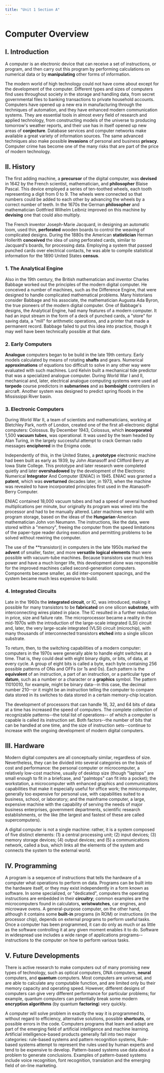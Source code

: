 ```yaml
---
title: "Unit 1 Section A"
---
```


# Computer Overview

## I. Introduction

A computer is an electronic device that can receive a set of
instructions, or program, and then carry out this program by
performing calculations on numerical data or by **manipulating**
other forms of information.

The modern world of high technology could not have come about except
for the development of the computer. Different types and sizes of
computers find uses throughout society in the storage and handling
data, from secret governmental files to banking transactions to
private household accounts. Computers have opened up a new era in
manufacturing through the techniques of automation, and they have
enhanced modern communication systems. They are essential tools in
almost every field of research and applied technology, from
constructing models of the universe to producing tomorrow's weather
reports, and their use has in itself opened up new areas of
**conjecture**. Database services and computer networks make available
a great variety of information sources. The same advanced techniques
also make possible **invasions** of personal and business **privacy**.
Computer crime has become one of the many risks that are part of the
price of modern technology.

## II. History

The first adding machine, a **precursor** of the digital computer, was
**devised** in 1642 by the French scientist, mathematician, and
**philosopher** Blaise Pascal. This device employed a series of
ten-toothed wheels, each tooth representing a digit from 0 to 9. The
wheels were connected so that numbers could be added to each other by
advancing the wheels by a correct number of teeth. In the 1670s the
German **philosopher** and mathematician Gottfried Wilhelm Leibniz
improved on this machine by **devising** one that could also multiply.

The French inventor Joseph-Marie Jacquard, in designing an automatic
loom, used thin, **perforated** wooden boards to control the weaving
of complicated designs. During the 1880s the American **statistician**
Herman Hollerith **conceived** the idea of using perforated cards,
similar to Jacquard's boards, for processing data. Employing a system
that passed punched cards over electrical contacts, he was able to
compile statistical information for the 1890 United States **census**.

### 1. The Analytical Engine

Also in the 19th century, the British mathematician and inventor
Charles Babbage worked out the principles of the modern digital
computer. He conceived a number of machines, such as the Difference
Engine, that were designed to handle complicated mathematical
problems. Many historians consider Babbage and his associate, the
mathematician Augusta Ada Byron, the true pioneers of the modern
digital computer. One of Babbage's designs, the Analytical Engine, had
many features of a modern computer. It had an input stream in the form
of a deck of punched cards, a "store" for saving data, a "mill" for
arithmetic operations, and a printer that made a permanent record.
Babbage failed to put this idea into practice, though it may well have
been technically possible at that date.

### 2. Early Computers

**Analogue** computers began to be build in the late 19th century.
Early models calculated by means of rotating **shafts** and gears.
Numerical **approximations** of equations too difficult to solve in
any other way were evaluated with such machines. Lord Kelvin built a
mechanical tide predictor that was a specialized analogue computer.
During World War I and II, mechanical and, later, electrical analogue
computing systems were used ad **torpedo** course predictors in
**submarines** and as **bombsight** controllers in aircraft. Another
system was designed to predict spring floods in the Mississippi River
basin.

### 3. Electronic Computers

During World War II, a team of scientists and mathematicians, working
at Bletchley Park, north of London, created one of the first
all-electronic digital computers: Colossus. By December 1943,
Colossus, which **incorporated** 1,500 **vacuum tubes**, was
operational. It was used by the team headed by Alan Turing, in the
largely successful attempt to crack German radio messages
**enciphered** in the Enigma code.

Independently of this, in the United States, a **prototype**
electronic machine had been built as early as 1939, by John Atanasoff
and Clifford Berry at Iowa State College. This prototype and later
research were completed quietly and later **overshadowed** by the
development of the Electronic Numerical **Integrator** And Computer
(ENIAC) in 1945. ENIAC was granted a **patent**, which was
**overturned** decades later, in 1973, when the machine was revealed
to have incorporated principles first used in the Atanasoff-Berry
Computer.

ENIAC contained 18,000 vacuum tubes and had a speed of several hundred
multiplications per minute, bur originally its program was wired into
the processor and had to be manually altered. Later machines were
build with program storage, based on the ideas of the
**Hungarian**-American mathematician John von Neumann. The
instructions, like the data, were stored within a "memory", freeing
the computer from the speed limitations of the paper-type reader
during execution and permitting problems to be solved without rewiring
the computer.

The use of the **transistor(( in computers in the late 1950s marked
the **advent** of smaller, faster, and more **versatile** **logical
elements** than were possible with vacuum-tube machines. Because
transistors use much less power and have a much longer life, this
development alone was responsible for the improved machines called
second-generation computers. Components became smaller, as did
inter-component spacings, and the system became much less expensive to
build.

### 4. Integrated Circuits

Late in the 1960s the **integrated circuit**, or IC, was introduced,
making it possible for many transistors to be **fabricated** on one
silicon **substrate**, with interconnecting wires plated in place. The
IC resulted in a further reduction in price, size and failure rate.
The microprocessor became a reality in the mid-1970s with the
introduction of the large-scale integrated (LSI) circuit and, later,
the very large-scale integrated (VLSI) circuit (microchip), with many
thousands of interconnected transistors **etched** into a single
silicon substrate.

To return, then, to the switching capabilities of a modern computer:
computers in the 1970s were generally able to handle eight switches at
a time. That is, they could deal with eight binary digits, or bits, of
data, at every cycle. A group of eight bits is called a byte, each
byte containing 256 possible patterns of ONs and OFFs (or 1s and 0s).
Each pattern is the **equivalent** of an instruction, a part of an
instruction, or a particular type of **datum**, such as a number or a
character or a **graphics** symbol. The pattern 11010010, for example,
might be binary data--in this case, the decimal number 210--or it
might be an instruction telling the computer to compare data stored in
its switches to data stored in a certain memory-chip location.

The development of processors that can handle 16, 32, and 64 bits of
data at a time has increased the speed of computers. The complete
collection of recognizable patterns--the total list of operations-- of
which a computer is capable is called its instruction set. Both
factors--the number of bits that can be handled at one time, and the
size of instruction sets--continue to increase with the ongoing
development of modern digital computers.

## III. Hardware

Modern digital computers are all conceptually similar, regardless of
size. Nevertheless, they can be divided into several categories on the
basis of cost and performance: the personal computer or
microcomputer, a relatively low-cost machine, usually of desktop size
(though "laptops" are small enough to fit in a briefcase, and
"palmtops" can fit into a pocket); the workstation, a microcomputer
with enhanced graphics and communications capabilities that make it
especially useful for office work; the minicomputer, generally too
expensive for personal use, with capabilities suited to a business,
school, or laboratory; and the mainframe computer, a large, expensive
machine with the capability of serving the needs of major business
enterprises, government departments, scientific research
establishments, or the like (the largest and fastest of these are
called supercomputers).

A digital computer is not a single machine: rather, it is a system
composed of five distinct elements: (1) a central processing unit; (2)
input devices; (3) memory storage devices; (4) output devices; and (5)
a communications network, called a bus, which links all the elements
of the system and connects the system to the external world.

## IV. Programming

A program is a sequence of instructions that tells the hardware of a
computer what operations to perform on data. Programs can be built
into the hardware itself, or they may exist independently in a form
known as software. In some specialized, or "dedicated", computers the
operating instructions are embedded in their **circuitry**; common
examples are the microcomputers found in calculators,
**wristwatches**, car engines, and microwave ovens. A general-purpose
computer, on the other hand, although it contains some **built-in**
programs (in ROM) or instructions (in the processor chip), depends on
external programs to perform useful tasks. Once a computer has been
programmed, it can do only as much or as little as the software
controlling it at any given moment enables it to do. Software in
widespread use includes a wide range of applications
programs--instructions to the computer on how to perform various
tasks.

## V. Future Developments

There is active research to make computers out of many promising new
types of technology, such as optical computers, DNA computers,
**neural** computers, and **quantum** computers. Most computers are
universal, and are able to calculate any computable function, and are
limited only bu their memory capacity and operating speed. However,
different designs of computers can give very different performance for
particular problems; for example, quantum computers can potentially
break some modern **encryption algorithms** (by quantum **factoring**)
very quickly.

A computer will solve problem in exactly the way it is programmed to,
without regard to efficiency, alternative solutions, possible
**shortcuts**, or possible errors in the code. Computers programs that
learn and adapt are part of the emerging field of artificial
intelligence and machine learning. Artificial intelligence-based
products generally fall into two major categories: rule-based systems
and pattern recognition systems, Rule-based systems attempt to
represent the rules used by human experts and tend to be expensive to
develop. Pattern-based systems use data about a problem to generate
conclusions. Examples of pattern-based systems include voice
recognition, font recognition, translation and the emerging field of
on-line marketing.
